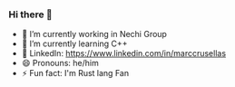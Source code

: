 ### Hi there 👋

- 🔭 I’m currently working in Nechi Group
- 🌱 I’m currently learning C++
- :envelope_with_arrow: LinkedIn: https://www.linkedin.com/in/marccrusellas
- 😄 Pronouns: he/him
- ⚡ Fun fact: I'm Rust lang Fan
<!--
**MarcCrusellas/MarcCrusellas** is a ✨ _special_ ✨ repository because its `README.md` (this file) appears on your GitHub profile.

Here are some ideas to get you started:

- 👯 I’m looking to collaborate on ...
- 🤔 I’m looking for help with ...
- 💬 Ask me about ...
- 📫 How to reach me: ...
- 😄 Pronouns: ...
- ⚡ Fun fact: ...
-->
